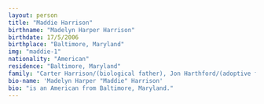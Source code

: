 ```yaml
---
layout: person
title: "Maddie Harrison"
birthname: "Madelyn Harper Harrison"
birthdate: 17/5/2006
birthplace: "Baltimore, Maryland"
img: "maddie-1"
nationality: "American"
residence: "Baltimore, Maryland"
family: "Carter Harrison/(biological father), Jon Harthford/(adoptive father), Rachel Barns/(biological mother)"
bio-name: 'Madelyn Harper "Maddie" Harrison'
bio: "is an American from Baltimore, Maryland."
---
```

